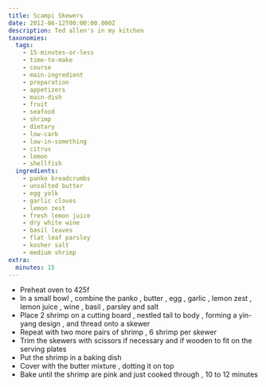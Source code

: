 ```yaml
---
title: Scampi Skewers
date: 2012-06-12T00:00:00.000Z
description: Ted allen's in my kitchen
taxonomies:
  tags:
    - 15-minutes-or-less
    - time-to-make
    - course
    - main-ingredient
    - preparation
    - appetizers
    - main-dish
    - fruit
    - seafood
    - shrimp
    - dietary
    - low-carb
    - low-in-something
    - citrus
    - lemon
    - shellfish
  ingredients:
    - panko breadcrumbs
    - unsalted butter
    - egg yolk
    - garlic cloves
    - lemon zest
    - fresh lemon juice
    - dry white wine
    - basil leaves
    - flat leaf parsley
    - kosher salt
    - medium shrimp
extra:
  minutes: 15
---
```

 - Preheat oven to 425f
 - In a small bowl , combine the panko , butter , egg , garlic , lemon zest , lemon juice , wine , basil , parsley and salt
 - Place 2 shrimp on a cutting board , nestled tail to body , forming a yin-yang design , and thread onto a skewer
 - Repeat with two more pairs of shrimp , 6 shrimp per skewer
 - Trim the skewers with scissors if necessary and if wooden to fit on the serving plates
 - Put the shrimp in a baking dish
 - Cover with the butter mixture , dotting it on top
 - Bake until the shrimp are pink and just cooked through , 10 to 12 minutes
